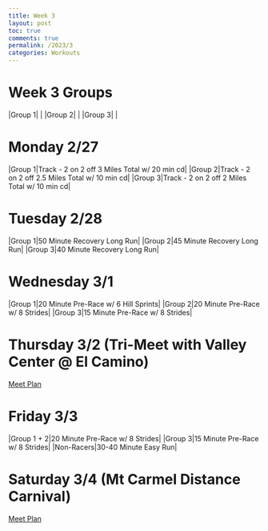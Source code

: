```yaml
---
title: Week 3
layout: post
toc: true 
comments: true
permalink: /2023/3
categories: Workouts
---
```



# Week 3 Groups

|Group 1| |
|Group 2| |
|Group 3| |

# Monday 2/27 

|Group 1|Track - 2 on 2 off 3 Miles Total w/ 20 min cd|
|Group 2|Track - 2 on 2 off 2.5 Miles Total w/ 10 min cd|
|Group 3|Track - 2 on 2 off 2 Miles Total w/ 10 min cd|

# Tuesday 2/28

|Group 1|50 Minute Recovery Long Run|
|Group 2|45 Minute Recovery Long Run|
|Group 3|40 Minute Recovery Long Run|

# Wednesday 3/1

|Group 1|20 Minute Pre-Race w/ 6 Hill Sprints|
|Group 2|20 Minute Pre-Race w/ 8 Strides|
|Group 3|15 Minute Pre-Race w/ 8 Strides|

# Thursday 3/2 (Tri-Meet with Valley Center @ El Camino)

[Meet Plan](https://syeung2.github.io/800mPlan//2023/VC_EC)

# Friday 3/3

|Group 1 + 2|20 Minute Pre-Race w/ 8 Strides|
|Group 3|15 Minute Pre-Race w/ 8 Strides|
|Non-Racers|30-40 Minute Easy Run|

# Saturday 3/4 (Mt Carmel Distance Carnival)

[Meet Plan](https://syeung2.github.io/800mPlan//2023/MCDC)